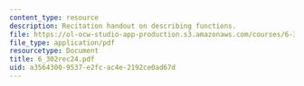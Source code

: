 ```yaml
---
content_type: resource
description: Recitation handout on describing functions.
file: https://ol-ocw-studio-app-production.s3.amazonaws.com/courses/6-302-feedback-systems-spring-2007/a35643009537e2fcac4e2192ce0ad67d_6_302rec24.pdf
file_type: application/pdf
resourcetype: Document
title: 6_302rec24.pdf
uid: a3564300-9537-e2fc-ac4e-2192ce0ad67d
---
```


